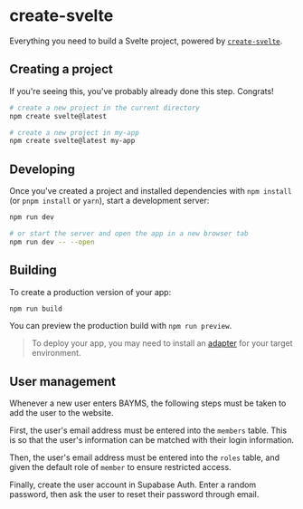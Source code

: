 # create-svelte

Everything you need to build a Svelte project, powered by [`create-svelte`](https://github.com/sveltejs/kit/tree/main/packages/create-svelte).

## Creating a project

If you're seeing this, you've probably already done this step. Congrats!

```bash
# create a new project in the current directory
npm create svelte@latest

# create a new project in my-app
npm create svelte@latest my-app
```

## Developing

Once you've created a project and installed dependencies with `npm install` (or `pnpm install` or `yarn`), start a development server:

```bash
npm run dev

# or start the server and open the app in a new browser tab
npm run dev -- --open
```

## Building

To create a production version of your app:

```bash
npm run build
```

You can preview the production build with `npm run preview`.

> To deploy your app, you may need to install an [adapter](https://kit.svelte.dev/docs/adapters) for your target environment.

## User management
Whenever a new user enters BAYMS, the following steps must be taken to add the user to the website.

First, the user's email address must be entered into the `members` table. This is so that the user's information can be matched with their login information.

Then, the user's email address must be entered into the `roles` table, and given the default role of `member` to ensure restricted access.

Finally, create the user account in Supabase Auth. Enter a random password, then ask the user to reset their password through email.
